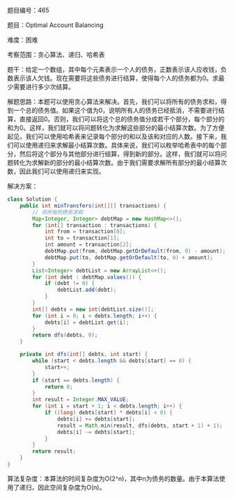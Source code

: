 题目编号：465

题目：Optimal Account Balancing

难度：困难

考察范围：贪心算法、递归、哈希表

题干：给定一个数组，其中每个元素表示一个人的债务，正数表示该人应收钱，负数表示该人欠钱。现在需要将这些债务进行结算，使得每个人的债务都为0。求最少需要进行多少次结算。

解题思路：本题可以使用贪心算法来解决。首先，我们可以将所有的债务求和，得到一个总的债务值。如果这个值为0，说明所有人的债务已经抵消，不需要进行结算，直接返回0。否则，我们可以将这个总的债务值分成若干个部分，每个部分的和为0。这样，我们就可以将问题转化为求解这些部分的最小结算次数。为了方便起见，我们可以使用哈希表来记录每个部分的和以及该和对应的人数。接下来，我们可以使用递归来求解最小结算次数。具体来说，我们可以枚举哈希表中的每个部分，然后将这个部分与其他部分进行结算，得到新的部分。这样，我们就可以将问题转化为求解新的部分的最小结算次数。由于我们需要求解所有部分的最小结算次数，因此我们可以使用递归来实现。

解决方案：

```java
class Solution {
    public int minTransfers(int[][] transactions) {
        // 将所有的债务求和
        Map<Integer, Integer> debtMap = new HashMap<>();
        for (int[] transaction : transactions) {
            int from = transaction[0];
            int to = transaction[1];
            int amount = transaction[2];
            debtMap.put(from, debtMap.getOrDefault(from, 0) - amount);
            debtMap.put(to, debtMap.getOrDefault(to, 0) + amount);
        }
        List<Integer> debtList = new ArrayList<>();
        for (int debt : debtMap.values()) {
            if (debt != 0) {
                debtList.add(debt);
            }
        }
        int[] debts = new int[debtList.size()];
        for (int i = 0; i < debts.length; i++) {
            debts[i] = debtList.get(i);
        }
        return dfs(debts, 0);
    }

    private int dfs(int[] debts, int start) {
        while (start < debts.length && debts[start] == 0) {
            start++;
        }
        if (start == debts.length) {
            return 0;
        }
        int result = Integer.MAX_VALUE;
        for (int i = start + 1; i < debts.length; i++) {
            if ((long) debts[start] * debts[i] < 0) {
                debts[i] += debts[start];
                result = Math.min(result, dfs(debts, start + 1) + 1);
                debts[i] -= debts[start];
            }
        }
        return result;
    }
}
```

算法复杂度：本算法的时间复杂度为O(2^n)，其中n为债务的数量。由于本算法使用了递归，因此空间复杂度为O(n)。